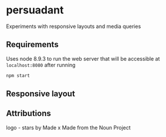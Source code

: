 # persuadant

Experiments with responsive layouts and media queries

## Requirements

Uses node 8.9.3 to run the web server that will be accessible at `localhost:8080` after running

```bash
npm start
```

## Responsive layout

## Attributions

logo - stars by Made x Made from the Noun Project
